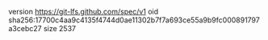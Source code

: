 version https://git-lfs.github.com/spec/v1
oid sha256:17700c4aa9c4135f4744d0ae11302b7f7a693ce55a9b9fc000891797a3cebc27
size 2537
